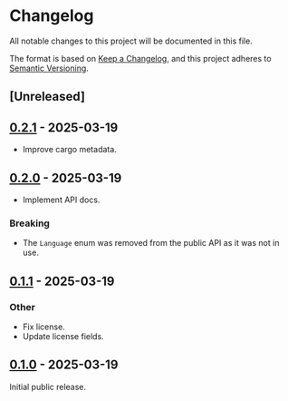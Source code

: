 # Changelog

All notable changes to this project will be documented in this file.

The format is based on [Keep a Changelog](https://keepachangelog.com/en/1.0.0/),
and this project adheres to [Semantic Versioning](https://semver.org/spec/v2.0.0.html).

## [Unreleased]

## [0.2.1](https://github.com/Paligo/regexml/compare/regexml-v0.2.0...regexml-v0.2.1) - 2025-03-19

- Improve cargo metadata.

## [0.2.0](https://github.com/Paligo/regexml/compare/regexml-v0.1.1...regexml-v0.2.0) - 2025-03-19

- Implement API docs.

### Breaking

- The `Language` enum was removed from the public API as it was not in use.

## [0.1.1](https://github.com/Paligo/regexml/compare/regexml-v0.1.0...regexml-v0.1.1) - 2025-03-19

### Other

- Fix license.
- Update license fields.

## [0.1.0](https://github.com/Paligo/regexml/releases/tag/regexml-v0.1.0) - 2025-03-19

Initial public release.